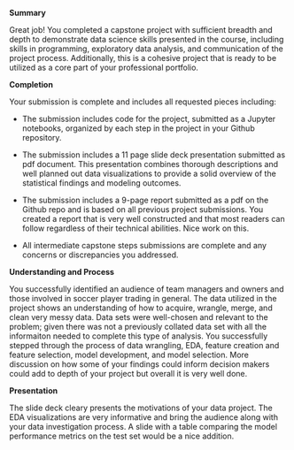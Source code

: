 
**Summary**

Great job! You completed a capstone project with sufficient breadth and depth to demonstrate data science skills presented in the course, including skills in programming, exploratory data analysis, and communication of the project process. Additionally, this is a cohesive project that is ready to be utilized as a core part of your professional portfolio.
  

**Completion**

Your submission is complete and includes all requested pieces including:

- The submission includes code for the project, submitted as a Jupyter notebooks, organized by each step in the project in your Github repository.

- The submission includes a 11 page slide deck presentation submitted as pdf document. This presentation combines thorough descriptions and well planned out data visualizations to provide a solid overview of the statistical findings and modeling outcomes.

- The submission includes a 9-page report submitted as a pdf on the Github repo and is based on all previous project submissions. You created a report that is very well constructed and that most readers can follow regardless of their technical abilities. Nice work on this.

- All intermediate capstone steps submissions are complete and any concerns or discrepancies you addressed.

  

**Understanding and Process**

You successfully identified an audience of team managers and owners and those involved in soccer player trading in general. The data utilized in the project shows an understanding of how to acquire, wrangle, merge, and clean very messy data. Data sets were well-chosen and relevant to the problem; given there was not a previously collated data set with all the informaiton needed to complete this type of analysis. You successfully stepped through the process of data wrangling, EDA, feature creation and feature selection, model development, and model selection. More discussion on how some of your findings could inform decision makers could add to depth of your project but overall it is very well done.

  

**Presentation**

The slide deck cleary presents the motivations of your data project. The EDA visualizations are very informative and bring the audience along with your data investigation process. A slide with a table comparing the model performance metrics on the test set would be a nice addition.
<!--stackedit_data:
eyJoaXN0b3J5IjpbLTE3NzU1MTk5MjQsLTE0NDAyMTAyMzQsMT
YyNDA5OTQwMSwtMjgwNjMzMTg5XX0=
-->